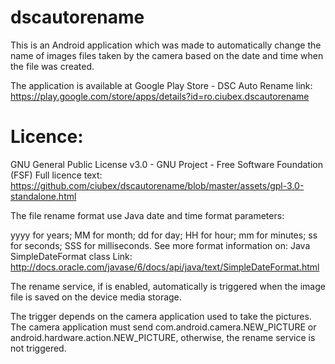 # dscautorename
This is an Android application which was made to automatically change the name of images files taken by the camera based on the date and time when the file was created.

The application is available at Google Play Store - DSC Auto Rename
link: https://play.google.com/store/apps/details?id=ro.ciubex.dscautorename

# Licence:
GNU General Public License v3.0 - GNU Project - Free Software Foundation (FSF)
Full licence text: https://github.com/ciubex/dscautorename/blob/master/assets/gpl-3.0-standalone.html

The file rename format use Java date and time format parameters:

yyyy for years;
MM for month;
dd for day;
HH for hour;
mm for minutes;
ss for seconds;
SSS for milliseconds.
See more format information on: Java SimpleDateFormat class
Link: http://docs.oracle.com/javase/6/docs/api/java/text/SimpleDateFormat.html

The rename service, if is enabled, automatically is triggered when the image file is saved on the device media storage.

The trigger depends on the camera application used to take the pictures. The camera application must send com.android.camera.NEW_PICTURE or android.hardware.action.NEW_PICTURE, otherwise, the rename service is not triggered.
